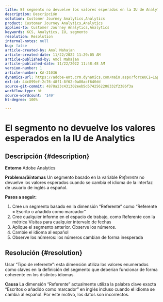 ```yaml
---
title: El segmento no devuelve los valores esperados en la IU de Analytics
description: Descripción
solution: Customer Journey Analytics,Analytics
product: Customer Journey Analytics,Analytics
applies-to: Customer Journey Analytics,Analytics
keywords: KCS, Analytics, IU, segmento
resolution: Resolution
internal-notes: null
bug: false
article-created-by: Amol Mahajan
article-created-date: 11/22/2022 11:29:05 AM
article-published-by: Amol Mahajan
article-published-date: 11/22/2022 11:48:48 AM
version-number: 1
article-number: KA-21036
dynamics-url: https://adobe-ent.crm.dynamics.com/main.aspx?forceUCI=1&pagetype=entityrecord&etn=knowledgearticle&id=6cf79ed9-586a-ed11-9561-6045bd006d92
exl-id: 44c899ef-2c76-48f1-8f62-0a80acf640dd
source-git-commit: 4878a23c431302eeb5d5742562208332f2386f3a
workflow-type: ht
source-wordcount: '149'
ht-degree: 100%

---
```


# El segmento no devuelve los valores esperados en la IU de Analytics

## Descripción {#description}

<b>Entorno</b>
Adobe Analytics


<b>Problema/Síntomas</b>
Un segmento basado en la variable *Referente* no devuelve los valores esperados cuando se cambia el idioma de la interfaz de usuario de inglés a español.



<b>Pasos a seguir:</b>

1. Cree un segmento basado en la dimensión “Referente” como “Referente = Escrito o añadido como marcador”
2. Cree cualquier informe en el espacio de trabajo, como Referente con la métrica Visitas para cualquier intervalo de fechas
3. Aplique el segmento anterior. Observe los números.
4. Cambie el idioma al español
5. Observe los números: los números cambian de forma inesperada



## Resolución {#resolution}


Usar “Tipo de referente”: esta dimensión utiliza los valores enumerados como claves en la definición del segmento que deberían funcionar de forma coherente en los distintos idiomas.


<b>Causa</b>
La dimensión “Referente” actualmente utiliza la palabra clave exacta “Escritos o añadido como marcador” en inglés incluso cuando el idioma se cambia al español. Por este motivo, los datos son incorrectos.
